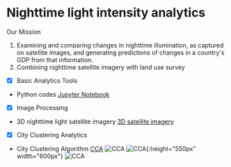 # Nighttime light intensity analytics
Our Mission
1. Examining and comparing changes in nighttime illumination, as captured on satellite images, and generating predictions of changes in a country's GDP from that information.
2. Combining nighttime satellite imagery with land use survey


- [x] Basic Analytics Tools
 - Python codes
  [Jupyter Notebook](https://github.com/hayashiyus/nighttime_light_intensity_analytics/blob/master/ipynb/nighttime_light_intensity_analysis.ipynb "Jupyter Notebook")

- [x] Image Processing
 - 3D nighttime light satellite imagery
  [3D satellite imagery](http://hayashiyusuke.sub.jp/info/rglmodel.html "3D Imagery")

- [x] City Clustering Analytics
 - City Clustering Algorithm
  [CCA](https://www.ihs.nl/fileadmin/ASSETS/ihs/Marketing/Marketing_Projects/gabaix.pdf "CCA")
  ![CCA](https://github.com/hayashiyus/nighttime_light_intensity_analytics/blob/master/image/threshold.png "Clusterized Imagery")
  ![CCA](https://www.nasa.gov/images/content/524257main_tokyo.jpg "Kanto_Region"){:height="550px" width="600px"}
  ![CCA](https://github.com/hayashiyus/nighttime_light_intensity_analytics/blob/master/image/hot_kanto.png "Kanto_Region")

